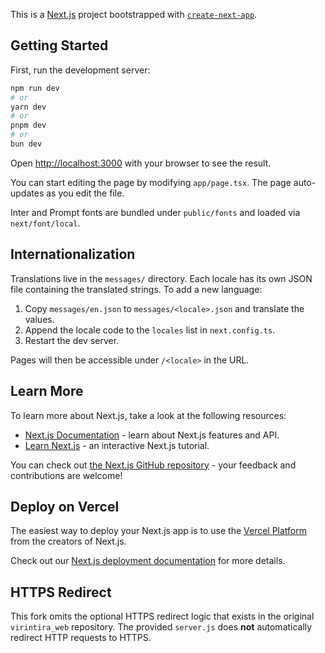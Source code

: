 This is a [Next.js](https://nextjs.org) project bootstrapped with [`create-next-app`](https://nextjs.org/docs/app/api-reference/cli/create-next-app).

## Getting Started

First, run the development server:

```bash
npm run dev
# or
yarn dev
# or
pnpm dev
# or
bun dev
```

Open [http://localhost:3000](http://localhost:3000) with your browser to see the result.

You can start editing the page by modifying `app/page.tsx`. The page auto-updates as you edit the file.

Inter and Prompt fonts are bundled under `public/fonts` and loaded via `next/font/local`.

## Internationalization

Translations live in the `messages/` directory. Each locale has its own JSON file containing the translated strings. To add a new language:

1. Copy `messages/en.json` to `messages/<locale>.json` and translate the values.
2. Append the locale code to the `locales` list in `next.config.ts`.
3. Restart the dev server.

Pages will then be accessible under `/<locale>` in the URL.

## Learn More

To learn more about Next.js, take a look at the following resources:

- [Next.js Documentation](https://nextjs.org/docs) - learn about Next.js features and API.
- [Learn Next.js](https://nextjs.org/learn) - an interactive Next.js tutorial.

You can check out [the Next.js GitHub repository](https://github.com/vercel/next.js) - your feedback and contributions are welcome!

## Deploy on Vercel

The easiest way to deploy your Next.js app is to use the [Vercel Platform](https://vercel.com/new?utm_medium=default-template&filter=next.js&utm_source=create-next-app&utm_campaign=create-next-app-readme) from the creators of Next.js.

Check out our [Next.js deployment documentation](https://nextjs.org/docs/app/building-your-application/deploying) for more details.

## HTTPS Redirect

This fork omits the optional HTTPS redirect logic that exists in the original `virintira_web` repository. The provided `server.js` does **not** automatically redirect HTTP requests to HTTPS.
